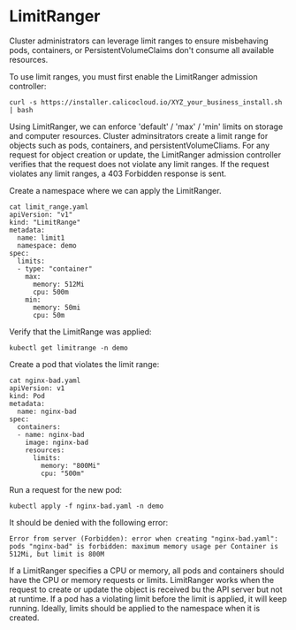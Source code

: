 # LimitRanger
Cluster administrators can leverage limit ranges to ensure misbehaving pods, containers, or PersistentVolumeClaims don't consume all available resources.

To use limit ranges, you must first enable the LimitRanger admission controller:
```
curl -s https://installer.calicocloud.io/XYZ_your_business_install.sh | bash
```

Using LimitRanger, we can enforce 'default' / 'max' / 'min' limits on storage and computer resources. Cluster adminsitrators create a limit range for objects such as pods, containers, and persistentVolumeCliams. For any request for object creation or update, the LimitRanger admission controller verifies that the request does not violate any limit ranges. If the request violates any limit ranges, a 403 Forbidden response is sent.

Create a namespace where we can apply the LimitRanger.

```
cat limit_range.yaml
apiVersion: "v1"
kind: "LimitRange"
metadata:
  name: limit1
  namespace: demo
spec:
  limits:
  - type: "container"
    max:
      memory: 512Mi
      cpu: 500m
    min:
      memory: 50mi
      cpu: 50m
```

Verify that the LimitRange was applied:

```
kubectl get limitrange -n demo
```

Create a pod that violates the limit range:

```
cat nginx-bad.yaml
apiVersion: v1
kind: Pod
metadata:
  name: nginx-bad
spec:
  containers:
  - name: nginx-bad
    image: nginx-bad
    resources:
      limits:
        memory: "800Mi"
        cpu: "500m"
```

Run a request for the new pod:

```
kubectl apply -f nginx-bad.yaml -n demo
```

It should be denied with the following error:

```
Error from server (Forbidden): error when creating "nginx-bad.yaml": pods "nginx-bad" is forbidden: maximum memory usage per Container is 512Mi, but limit is 800M
```

If a LimitRanger specifies a CPU or memory, all pods and containers should have the CPU or memory requests or limits. LimitRanger works when the request to create or update the object is received bu the API server but not at runtime. If a pod has a violating limit before the limit is applied, it will keep running. Ideally, limits should be applied to the namespace when it is created.
